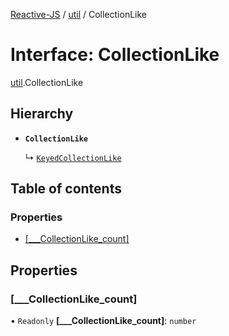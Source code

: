 [Reactive-JS](../README.md) / [util](../modules/util.md) / CollectionLike

# Interface: CollectionLike

[util](../modules/util.md).CollectionLike

## Hierarchy

- **`CollectionLike`**

  ↳ [`KeyedCollectionLike`](util.KeyedCollectionLike.md)

## Table of contents

### Properties

- [[\_\_\_CollectionLike\_count]](util.CollectionLike.md#[___collectionlike_count])

## Properties

### [\_\_\_CollectionLike\_count]

• `Readonly` **[\_\_\_CollectionLike\_count]**: `number`
